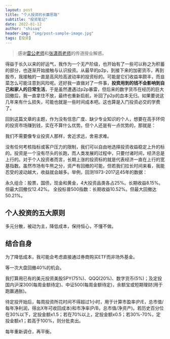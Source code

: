 ```yaml
---
layout: post
title: "个人投资的长赢思路"
subtitle: "投资笔记"
date: 2022-01-12
author: "shisaq"
header-img: "img/post-sample-image.jpg"
tags: [投资]
---
```


> 感谢[雷公老师](http://lonecapital.com)和[张潇雨老师](https://www.igetget.com/course/张潇雨·个人投资课?param=XDGhXPc6fL6&token=YPZNRwQ0qL1MVEpfwzK3lmz4kgWEnx)的传道授业解惑。

得益于长久以来的好运气，我作为一个无产阶级，也开始有了一些可以称之为积蓄的部分，也逐渐开始接触与认识投资。从最早的p2p，到接下来的加密货币，再到股市，我接触的一直是高风险高波动率的投资标的。可能是它们收益率颇丰，而韭菜怎么可能注意到风险呢。还好我一直做对了一件事，**投资用到的钱不会影响到自己和家人的日常生活**，于是虽然遭遇过p2p暴雷，但后来的数字货币在经历的巨大回撤后，我一直拿住不放，最终也重新启航，补回了p2p的血本无归。如果要说这几年来有什么损失，可能也就是一些时间成本吧。这也算是入门投资必交的学费了。

回到这篇文章的主题，作为没有信息广度、缺少专业知识的个人，想要在高手环伺的投资市场赚到钱，实在不算什么优势。但个人还是有一点优势的，那就是：

我们不需要像专业投资人那样，舍近求远，舍易求难。

没有任何考核指标或客户压力的限制，我们可以自由地选择投资收益稳定上升的标的。投资是一个没有尽头的长跑，而人类发展的过程中，只要付诸时间，经济总是上行的。对于个人投资者而言，长期上涨的投资标的就是代表经济一直在上行的宽基指数。虽然市场有牛熊之分，资产有回撤的可能，但若我们拉长时间来看，我能忍受的波动越大，收益就会越多。举例，回测1973-2017这45年的数据：

永久组合：股票，国债，现金和黄金，4大投资品类各占25%。长期收益8.15%。但最大回撤仅12.42%。
全投标普500指数：长期收益10.52%。但最大回撤达50.21%。

## 个人投资的五大原则

多元分散，被动为主，降低成本，保持恒心，不懂不做。

## 结合自身

为了降低成本，我可能会考虑直接通过券商购买ETF而非场外基金。

等一次大盘回撤40%的机会。

我打算用已有的美元投资美股SPY(75%)、QQQ(20%)、数字货币(5%)；及定投国内沪深300(每周金额待定)、中证500(每周金额待定)，余额宝或短期理财(用于跑赢通胀)。

待定投开始后，每周投资所花时间不得超过1小时，用于计算市盈率(P/E，总市值/每年净利润，得出X年可收回成本)和市净率(P/B，总市值/净资产)。若历史百分位在30%以下，定投金额x1.5；若在70%以上，定投金额x0.5；若30%-70%，定投金额x1；若高于100%，则分批卖出。

每年重新调仓，再平衡。